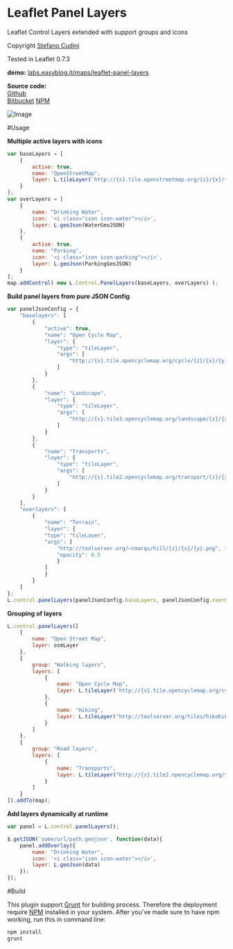 Leaflet Panel Layers
==============

Leaflet Control Layers extended with support groups and icons

Copyright [Stefano Cudini](http://labs.easyblog.it/stefano-cudini/)

Tested in Leaflet 0.7.3

**demo:**
[labs.easyblog.it/maps/leaflet-panel-layers](http://labs.easyblog.it/maps/leaflet-panel-layers/)

**Source code:**  
[Github](https://github.com/stefanocudini/leaflet-panel-layers)   
[Bitbucket](https://bitbucket.org/zakis_/leaflet-panel-layers)
[NPM](https://npmjs.org/package/leaflet-panel-layers)

![Image](https://raw.githubusercontent.com/stefanocudini/leaflet-panel-layers/master/images/leaflet-panel-layers-layout.jpg)

#Usage

**Multiple active layers with icons**
```javascript
var baseLayers = [
	{
		active: true,
		name: "OpenStreetMap",
		layer: L.tileLayer('http://{s}.tile.openstreetmap.org/{z}/{x}/{y}.png')
	}
];
var overLayers = [
	{
		name: "Drinking Water",
		icon: '<i class="icon icon-water"></i>',
		layer: L.geoJson(WaterGeoJSON)
	},
	{
		active: true,
		name: "Parking",
		icon: '<i class="icon icon-parking"></i>',
		layer: L.geoJson(ParkingGeoJSON)
	}	
];
map.addControl( new L.Control.PanelLayers(baseLayers, overLayers) );
```

**Build panel layers from pure JSON Config**
```javascript
var panelJsonConfig = {
    "baselayers": [
        {
            "active": true,
            "name": "Open Cycle Map",
            "layer": {
                "type": "tileLayer",
                "args": [
                    "http://{s}.tile.opencyclemap.org/cycle/{z}/{x}/{y}.png"
                ]
            }
        },
        {
            "name": "Landscape",
            "layer": {
                "type": "tileLayer",
                "args": [
                    "http://{s}.tile3.opencyclemap.org/landscape/{z}/{x}/{y}.png"
                ]
            }
        },        
        {
            "name": "Transports",
            "layer": {
                "type": "tileLayer",
                "args": [
                    "http://{s}.tile2.opencyclemap.org/transport/{z}/{x}/{y}.png"
                ]
            }
        }
    ],
    "overlayers": [
        {
            "name": "Terrain",
            "layer": {
            "type": "tileLayer",
            "args": [
                "http://toolserver.org/~cmarqu/hill/{z}/{x}/{y}.png", {
                "opacity": 0.5
                }
            ]
            }
        }
    ]
};
L.control.panelLayers(panelJsonConfig.baseLayers, panelJsonConfig.overLayers).addTo(map);
```

**Grouping of layers**
```javascript
L.control.panelLayers([
	{
		name: "Open Street Map",
		layer: osmLayer
	},
	{
		group: "Walking layers",
		layers: [
			{
				name: "Open Cycle Map",
				layer: L.tileLayer('http://{s}.tile.opencyclemap.org/cycle/{z}/{x}/{y}.png')
			},
			{
				name: "Hiking",
				layer: L.tileLayer("http://toolserver.org/tiles/hikebike/{z}/{x}/{y}.png")
			}			
		]
	},
	{
		group: "Road layers",
		layers: [
			{
				name: "Transports",
				layer: L.tileLayer("http://{s}.tile2.opencyclemap.org/transport/{z}/{x}/{y}.png")
			}
		]
	}	
]).addTo(map);
```

**Add layers dynamically at runtime**
```javascript
var panel = L.control.panelLayers();

$.getJSON('some/url/path.geojson', function(data){
	panel.addOverlay({
		name: "Drinking Water",
		icon: '<i class="icon icon-water"></i>',
		layer: L.geoJson(data)
	});
});
```


#Build

This plugin support [Grunt](http://gruntjs.com/) for building process.
Therefore the deployment require [NPM](https://npmjs.org/) installed in your system.
After you've made sure to have npm working, run this in command line:
```bash
npm install
grunt
```
